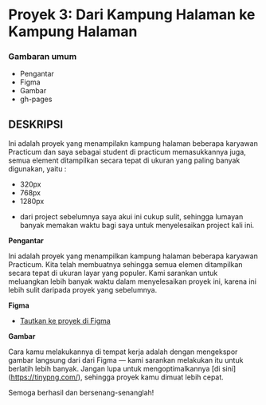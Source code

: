 # Proyek 3: Dari Kampung Halaman ke Kampung Halaman

### Gambaran umum

- Pengantar
- Figma
- Gambar
- gh-pages

## DESKRIPSI
Ini adalah proyek yang menampilakn kampung halaman beberapa karyawan Practicum dan saya sebagai student di practicum memasukkannya juga, semua element ditampilkan secara tepat di ukuran yang paling banyak digunakan, yaitu : 
- 320px 
- 768px
- 1280px

* dari project sebelumnya saya akui ini cukup sulit, sehingga lumayan banyak memakan waktu bagi saya untuk menyelesaikan project kali ini.

**Pengantar**

Ini adalah proyek yang menampilkan kampung halaman beberapa karyawan Practicum. Kita telah membuatnya sehingga semua elemen ditampilkan secara tepat di ukuran layar yang populer. Kami sarankan untuk meluangkan lebih banyak waktu dalam menyelesaikan proyek ini, karena ini lebih sulit daripada proyek yang sebelumnya.

**Figma**

- [Tautkan ke proyek di Figma](https://www.figma.com/file/1zCYcflj6BJx5VqOvXU9nb/Sprint-3-From-Homeland-to-Homeland-desktop-mobile?node-id=0%3A1)

**Gambar**

Cara kamu melakukannya di tempat kerja adalah dengan mengekspor gambar langsung dari dari Figma — kami sarankan melakukan itu untuk berlatih lebih banyak. Jangan lupa untuk mengoptimalkannya [di sini] (https://tinypng.com/), sehingga proyek kamu dimuat lebih cepat.

Semoga berhasil dan bersenang-senanglah!

